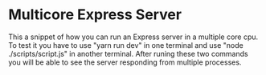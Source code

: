 # Multicore Express Server

This a snippet of how you can run an Express server in a multiple core cpu. To test it you have to use "yarn run dev" in one terminal and use "node ./scripts/script.js" in another terminal. After runing these two commands you will be able to see the server responding from multiple processes.
